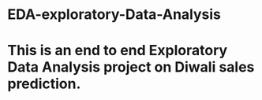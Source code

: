 # EDA-exploratory-Data-Analysis
# This is an end to end Exploratory Data Analysis project on Diwali sales prediction.

